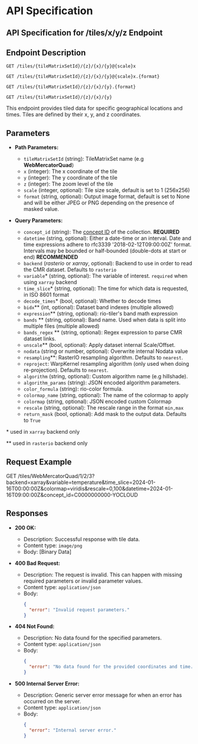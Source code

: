 # API Specification

## API Specification for /tiles/x/y/z Endpoint

## Endpoint Description

`GET /tiles/{tileMatrixSetId}/{z}/{x}/{y}@{scale}x`

`GET /tiles/{tileMatrixSetId}/{z}/{x}/{y}@{scale}x.{format}`

`GET /tiles/{tileMatrixSetId}/{z}/{x}/{y}.{format}`

`GET /tiles/{tileMatrixSetId}/{z}/{x}/{y}`

This endpoint provides tiled data for specific geographical locations and times. Tiles are defined by their x, y, and z coordinates.

## Parameters

- **Path Parameters:**
  - `tileMatrixSetId` (string): TileMatrixSet name (e.g **WebMercatorQuad**)
  - `x` (integer): The x coordinate of the tile
  - `y` (integer): The y coordinate of the tile
  - `z` (integer): The zoom level of the tile
  - `scale` (integer, optional): Tile size scale, default is set to 1 (256x256)
  - `format` (string, optional): Output image format, default is set to None and will be either JPEG or PNG depending on the presence of masked value.

- **Query Parameters:**
  - `concept_id` (string): The [concept ID](https://cmr.earthdata.nasa.gov/search/site/docs/search/api.html#c-concept-id) of the collection. **REQUIRED**
  - `datetime` (string, optional): Either a date-time or an interval. Date and time expressions adhere to rfc3339 '2018-02-12T09:00:00Z' format. Intervals may be bounded or half-bounded (double-dots at start or end) **RECOMMENDED**
  - `backend` (*rasterio* or *xarray*, optional): Backend to use in order to read the CMR dataset. Defaults to `rasterio`
  - `variable`* (string, optional): The variable of interest. `required` when using `xarray` backend
  - `time_slice`* (string, optional): The time for which data is requested, in ISO 8601 format
  - `decode_times`* (bool, optional): Whether to decode times
  - `bidx`** (int, optional): Dataset band indexes (multiple allowed)
  - `expression`** (string, optional): rio-tiler's band math expression
  - `bands` ** (string, optional): Band name. Used when data is split into multiple files (multiple allowed)
  - `bands_regex` ** (string, optional): Regex expression to parse CMR dataset links.
  - `unscale`** (bool, optional): Apply dataset internal Scale/Offset.
  - `nodata` (string or number, optional): Overwrite internal Nodata value
  - `resampling`**: RasterIO resampling algorithm. Defaults to `nearest`.
  - `reproject`: WarpKernel resampling algorithm (only used when doing re-projection). Defaults to `nearest`.
  - `algorithm` (string, optional): Custom algorithm name (e.g hillshade).
  - `algorithm_params` (string): JSON encoded algorithm parameters.
  - `color_formula` (string): rio-color formula.
  - `colormap_name` (string, optional): The name of the colormap to apply
  - `colormap` (string, optional): JSON encoded custom Colormap
  - `rescale` (string, optional): The rescale range in the format `min,max`
  - `return_mask` (bool, optional): Add mask to the output data. Defaults to `True`

\* used in `xarray` backend only

\** used in `rasterio` backend only

## Request Example

GET /tiles/WebMercatorQuad/1/2/3?backend=xarray&variable=temperature&time_slice=2024-01-16T00:00:00Z&colormap=viridis&rescale=0,100&datetime=2024-01-16T09:00:00Z&concept_id=C0000000000-YOCLOUD


## Responses

- **200 OK:**
  - Description: Successful response with tile data.
  - Content type: `image/png`
  - Body: [Binary Data]

- **400 Bad Request:**
  - Description: The request is invalid. This can happen with missing required parameters or invalid parameter values.
  - Content type: `application/json`
  - Body:
    ```json
    {
      "error": "Invalid request parameters."
    }
    ```

- **404 Not Found:**
  - Description: No data found for the specified parameters.
  - Content type: `application/json`
  - Body:
    ```json
    {
      "error": "No data found for the provided coordinates and time."
    }
    ```

- **500 Internal Server Error:**
  - Description: Generic server error message for when an error has occurred on the server.
  - Content type: `application/json`
  - Body:
    ```json
    {
      "error": "Internal server error."
    }
    ```


